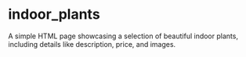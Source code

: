 # indoor_plants
A simple HTML page showcasing a selection of beautiful indoor plants, including details like description, price, and images.
